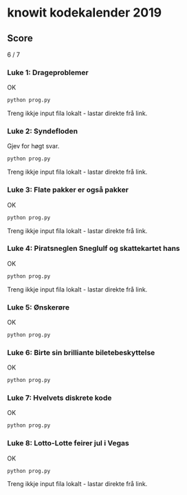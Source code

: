 # knowit kodekalender 2019

## Score
6 / 7

### Luke 1: Drageproblemer
OK  
```bash
python prog.py
```
Treng ikkje input fila lokalt - lastar direkte frå link.

### Luke 2: Syndefloden
Gjev for høgt svar.
```bash
python prog.py
```
Treng ikkje input fila lokalt - lastar direkte frå link.

### Luke 3: Flate pakker er også pakker
OK  
```bash
python prog.py
```
Treng ikkje input fila lokalt - lastar direkte frå link.

### Luke 4: Piratsneglen Sneglulf og skattekartet hans
OK  
```bash
python prog.py
```
Treng ikkje input fila lokalt - lastar direkte frå link.

### Luke 5: Ønskerøre
OK  
```bash
python prog.py
```

### Luke 6: Birte sin brilliante biletebeskyttelse
OK  
```bash
python prog.py
```

### Luke 7: Hvelvets diskrete kode
OK  
```bash
python prog.py
```

### Luke 8: Lotto-Lotte feirer jul i Vegas
OK  
```bash
python prog.py
```
Treng ikkje input fila lokalt - lastar direkte frå link.
